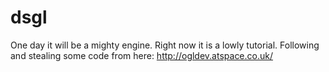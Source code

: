 # dsgl
One day it will be a mighty engine. Right now it is a lowly tutorial. 
Following and stealing some code from here: http://ogldev.atspace.co.uk/
